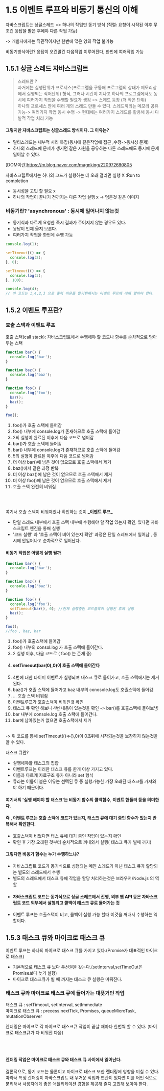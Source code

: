 # 1.5 이벤트 루프와 비동기 통신의 이해

자바스크립트는 싱글스레드 => 하나의 작업만 동기 방식 (직렬: 요청이 시작된 이후 무조건 응답을 받은 후에야 다른 작업 가능)

-> 개발자에게는 직관적이지만 한번에 많은 양의 작업 불가능

비동기방식이란?
응답이 오건말건 다음작업 이루어진다, 한번에 여러작업 가능

## 1.5.1 싱글 스레드 자바스크립트

> 스레드란 ?  
>  과거에는 실행단위가 프로세스(프로그램을 구동해 프로그램의 상태가 메모리상에서 실행되는 작어단위) 형식, 그러나 시간이 지나고 하나의 프로그램에서도 동시에 여러가지 작업을 수행할 필요가 생김 => 스레드 등장 (더 작은 단위)  
> 하나의 프로세스 안에 여러 개의 스레드 만들 수 있다. 스레드끼리는 메모리 공유 가능-> 여러가지 작업 동시 수행 -> 현대에는 여러가지 스레드를 활용해 동시 다발적 작업 처리 가능

#### 그렇지만 자바스크립트는 싱글스레드 방식이다. 그 이유는?

- 멀티스레드는 내부적 처리 복잡(동시에 같은작업에 접근 ,수정->동시성 문제)
- 하나의 스레드에 문제가 생기면 같은 자원을 공유하는 다른 스레드에도 동시에 문제 일어날 수 있다.

[DOM이란]https://m.blog.naver.com/magnking/220972680805

자바스크립트에서는 하나의 코드가 실행하는 데 오래 걸리면 실행 X :Run to completion

- 동시성을 고민 할 필요 x
- 하나의 작업이 끝나기 전까지는 다른 작업 실행 x -> 멈춘것 같은 이미지

### 비동기란? 'asynchronous' : 동시에 일어나지 않는것

- 동기식과 다르게 요청한 즉시 결과가 주어지지 않는 경우도 있다.
- 응답이 언제 올지 모른다.
- 여러가지 작업을 한번에 수행 가능

```js
console.log(1);

setTimeout(() => {
  console.log(2);
}, 0);

setTimeout(() => {
  console.log(3);
}, 100);

console.log(4);
// 이 코드는 1,4,2,3 으로 출력 이유를 알기위해서는 이벤트 루프에 대해 알아야 한다.
```

## 1.5.2 이벤트 루프란?

### 호출 스택과 이벤트 루프

호출 스택(call stack): 자바스크립트에서 수행해야 할 코드나 함수를 순차적으로 담아두는 스택

```js
function bar() {
  console.log('bar');
}

function baz() {
  console.log('baz');
}

function foo() {
  console.log('foo');
  bar();
  baz();
}

foo();
```

1. foo()가 호출 스택에 들어감<BR/>
2. foo() 내부에 console.log가 존재하므로 호출 스택에 들어감<BR/>
3. 2의 실행이 완료된 이후에 다음 코드로 넘어감<BR/>
4. bar()가 호출 스택에 들어감<BR/>
5. bar() 내부에 console.log가 존재하므로 호출 스택에 들어감<BR/>
6. 5의 실행이 완료된 이후에 다음 코드로 넘어감<BR/>
7. 더 이상 bar()에 남은 것이 없으므로 호출 스택에서 제거<BR/>
8. baz()에서 같은 과정 반복<BR/>
9. 더 이상 baz()에 남은 것이 없으므로 호출 스택에서 제거<BR/>
10. 더 이상 foo()에 남은 것이 없으므로 호출 스택에서 제거<BR/>
11. 호출 스택 완전히 비워짐

<BR/>
<BR/>

여기서 호출 스택이 비워져있나 확인하는 것이 **\_**이벤트 루프**\_**

- 단일 스레드 내부에서 호출 스택 내부에 수행해야 할 작업 있는지 확인, 있다면 자바스크립트 엔진을 통해 실행
- '코드 실행' 과 '호출 스택이 비어 있는지 확인' 과정은 단일 스레드에서 일어남 , 동시에 안일어나고 순차적으로 일어난다.

#### 비동기 작업은 어떻게 실행 될까

```js
function bar() {
  console.log('bar');
}

function baz() {
  console.log('baz');
}

function foo() {
  console.log('foo');
  setTimeout(bar(), 0); //현재 실행중인 코드블록이 실행된 후에 실행
  baz();
}

foo();
//foo , baz, bar
```

1. foo()가 호출스택에 들어감
2. foo() 내부의 consol.log 가 호출 스택에 들어간다.
3. 2 실행 이후, 다음 코드로 ( foo() 는 존재 중)
4. #### setTimeout(bar(0),0)이 호출 스택에 들어간다
5. 4번에 대한 타이머 이벤트가 실행되며 내스크 큐로 들어가고, 호출 스택에서는 제거된다.
6. baz()가 호출 스택에 들어가고 baz 내부의 conosole.log도 호출스택에 들어감
7. ... 호출 스택 비워짐
8. 이벤트루프가 호출스택이 비워진것 확인
9. 태스크 큐 확인 해보니 4번 내용이 있는것을 확인 -> bar()를 호출스택에 들여보냄
10. bar 내부에 console.log 호출 스택에 들어간다.
11. bar에 남아있는거 없으면 호출스택에서 제거

<br/>
-> 위 코드를 통해 setTimeout(()=>{},0)이 0초뒤에 시작되는것을 보장하지 않는것을 알 수 있다.

<br/>

태스크 큐란?

- 실행해야할 태스크의 집합
- 이벤트루프는 이러한 태스크 큐를 한개 이상 가지고 있다.
- 이름과 다르게 자료구조 큐가 아니라 set 형식
- 큐라는 이름이 붙은 이유는 선택된 큐 중 실행가능한 가장 오래된 태스크를 가져와야 하기 때문이다.

#### 여기서의 '실행 해야야 할 태스크'는 비동기 함수의 콜백함수, 이벤트 핸들러 등을 의미한다.

#### 즉 , 이벤트 루프는 호출 스택에 코드가 있는지, 태스크 큐에 대기 중인 함수가 있는지 반복해서 확인한다.

- 호출스택이 비었다면 태스 큐에 대기 중인 작입이 있는지 확인
- 확인 후 가장 오래된 것부터 순차적으로 꺼내와서 실행( 태스크 큐가 빌때 까지)

#### 그렇다면 비동기 함수는 누가 수행하느냐?

- 자바스크립트 코드가 동기식으로 싱행되는 메인 스레드가 아닌 태스크 큐가 할당되는 별도의 스레드에서 수행
- 별도의 스레드에서 태스크 큐에 작업을 할당 처리하는것은 브라우저/Node.js 의 역할
- #### 자바스크립트 코드는 동기식으로 싱글 스레드에서 진행, 외부 웹 API 등은 자바스크립트 코드 외부에서 실행되고 콜백이 태스크 큐로 들어가는 것
- 이벤트 루프는 호출스택이 비고, 콜백이 실행 가능 할때 이것을 꺼내서 수행하는 역할이다.

## 1.5.3 태스크 큐와 마이크로 태스크 큐

이벤트 루프는 하나의 마이크로 태스크 큐를 가지고 있다.(Promise가 대표적인 마이크로 태스크)

- 기본적으로 태스크 큐 보다 우선권을 갖는다.(setInterval,setTimeOut은 Promise보다 늦기 실행)
- 마이크로 태스크큐가 빌 때 까지는 태스크 큐 실행은 미뤄진다.

### 태스크 큐와 마이크로 태스크 큐에 들어가는 대푲거인 작업

태스크 큐 : setTimeout, setInterval, setImmediate<br/>
마이크로 태스크 큐 : precess.nextTick, Promises, queueMicroTask, mutationObserver

렌더링은 마이크로 각 마이크로 태스크큐 작업이 끝날 때마다 한번씩 할 수 있다.
(마이크로 태스크큐가 다 비워진 다음)

<br/><br/>

#### 렌더링 작업은 마이크로 태스크 큐와 태스크 큐 사이에서 일어난다.

결론적으로, 동기 코드는 물론이고 마이크로 태스크 또한 랜더링에 영향을 미칠 수 있다. 따라서 특정 랜더링이 자바스크립트 내 무거운 작업과 연관이 있다면 이를 어떤 식으로 분리해서 사용자에게 좋은 애플리케이션 경험을 제공해 줄지 고민해 보아야 한다.

